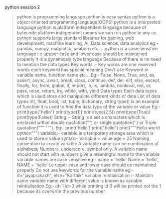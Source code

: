 python session 2 
>python is programming language
>python is easy syntax
>python is a object oriented programming language(OOPS)
>python is a interpreted language
>python is platform independent language because of bytecode
>platform independent means we can run python in any os
>python supports large standard libraries for gaming, web development, machine learning, AI, Data science, data analytics
>eg:- pandas, numpy, matplotlib, seaborn etc....
>python is a case sensitive language
>i.e uppper case and lower case should be maintained properly
>It is a dynamicaly type language
>Because of there is no need to mention the data types
>Key words :-
>Key words are one reserved words each keyword has special meaning
>Don't use Keyword in variable name, function name etc...
>Eg:- False, None, True, and, as, assert, async, await, break, class,
>continue, def, del, elif, else, except, finally, for, from, global,
>if, import, in, is, lambda, nonlocal, not, or,
>pass, raise, return, try, white, with, yield
>Data types
>Each data types which is used store and manipulate different kinds of data
>List of data types
>int, float, bool, list, tuple, dictionary, string
>type() is an example of function
>it is used to find the data type of the variable or value
>Eg:- print(type("hello")
>     print(type(1))
>     print(type(2.5))
>     print(type(True))
>     print(type(False))
> String :-
>   String is a set a characters which is enclosed within double quotation("") or single quotation('') or Triple quotation(""" """).
>Eg:- print('hello')
>     print("hello")
>     print("""Hello world
>               python""")
>variable:-
> variable is a temporary storage area which is used to store a value
>syntax:- Variable = value
>           age    = 25
>Naming convention to create variable
>A variable name can be combination of alphabets, Numbers, underscore, symbol only.
>A variable name should not start with numbers
>give a meaningful name to the variable
>variable names are case sensitive eg:- name = 'hello' Name = 'hello', NAME = 'hello' 
>i.e upper case and lower case should ne maintained properly
>Do not use keywords for the variable name eg:- if="jayaprakash", else="Karthik"
> variable reintialisation :-
>           Maintain same variable name with different value is known as variable reintialisation
>Eg:- id=1
>     id=3
> while printing id 3 will be printed not the 1 because its overwrite the previous number





